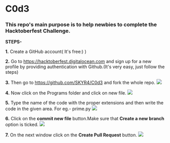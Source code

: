 # C0d3

### This repo's main purpose is to help newbies to complete the Hacktoberfest Challenge.

**STEPS-**

  **1.** Create a GitHub account( It's free:) )

 **2.** Go to https://hacktoberfest.digitalocean.com and sign up for a new profile by providing authentication with Github.(It's   very     easy, just follow the steps)
 
 **3.** Then go to https://github.com/SKYR4/C0d3 and fork the whole repo.
        ![](https://i.ibb.co/R4p91T9/fork1.jpg)

  **4.** Now click on the Programs folder and click on new file.
        ![](https://i.ibb.co/PGymWWZ/1-0-2-Git-create-file.png)

  **5.** Type the name of the code with the proper extensions and then write the code in the given area. For eg.- prime.py
        ![](https://i.ibb.co/sm8k4FY/Capture.png)

  **6.** Click on the **commit new file** button.Make sure that **Create a new branch** option is ticked.
        ![](https://i.ibb.co/1RYZWbm/Capture.png)

  **7.** On the next window click on the **Create Pull Request** button.
        ![](https://i.ibb.co/VCLckB3/Capture.png)
